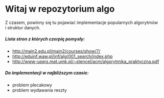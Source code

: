 # Witaj w repozytorium algo

Z czasem, powinny się tu pojawiać implementacje popularnych algorytmów i struktur danych.

##### Lista stron z których czerpię pomysły:

- http://main2.edu.pl/main2/courses/show/7/
- http://eduinf.waw.pl/inf/alg/001_search/index.php
- http://www-users.mat.umk.pl/~stencel/acm/algorytmika_praktyczna.pdf

##### Do implementacji w najbliższym czasie:

- problem plecakowy
- problem wydawania reszty
